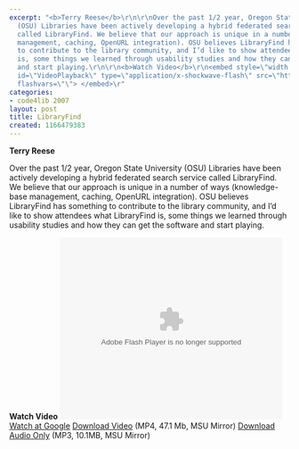 ```yaml
---
excerpt: "<b>Terry Reese</b>\r\n\r\nOver the past 1/2 year, Oregon State University
  (OSU) Libraries have been actively developing a hybrid federated search service
  called LibraryFind. We believe that our approach is unique in a number of ways (knowledge-base
  management, caching, OpenURL integration). OSU believes LibraryFind has something
  to contribute to the library community, and I’d like to show attendees what LibraryFind
  is, some things we learned through usability studies and how they can get the software
  and start playing.\r\n\r\n<b>Watch Video</b>\r\n<embed style=\"width:400px; height:326px;\"
  id=\"VideoPlayback\" type=\"application/x-shockwave-flash\" src=\"http://video.google.com/googleplayer.swf?docId=3955092462095817731&hl=en\"
  flashvars=\"\"> </embed>\r"
categories:
- code4lib 2007
layout: post
title: LibraryFind
created: 1166479383
---
```

<b>Terry Reese</b>

Over the past 1/2 year, Oregon State University (OSU) Libraries have been actively developing a hybrid federated search service called LibraryFind. We believe that our approach is unique in a number of ways (knowledge-base management, caching, OpenURL integration). OSU believes LibraryFind has something to contribute to the library community, and I’d like to show attendees what LibraryFind is, some things we learned through usability studies and how they can get the software and start playing.

<b>Watch Video</b>
<embed style="width:400px; height:326px;" id="VideoPlayback" type="application/x-shockwave-flash" src="http://video.google.com/googleplayer.swf?docId=3955092462095817731&hl=en" flashvars=""> </embed>
<a href="http://video.google.com/videoplay?docid=3955092462095817731&hl=en">Watch at Google</a>
<a href="http://streaming.msu.edu/storemedia/download/ebyryan/code4lib07/d3/code4lib07_pres_libraryfind_reese.mp4">Download Video</a> (MP4, 47.1 Mb, MSU Mirror)
<a href="http://streaming.msu.edu/storemedia/download/ebyryan/c4l07audio/d3/code4lib07_pres_libraryfind_reese.mp3">Download Audio Only</a> (MP3, 10.1MB, MSU Mirror)
